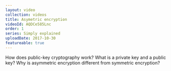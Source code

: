 ```yaml
---
layout: video
collection: videos
title: Asymetric encryption
videoId: AQDCe585Lnc
order: 1
series: Simply explained
uploadDate: 2017-10-30
featureable: true
---
```


How does public-key cryptography work? What is a private key and a public key? Why is asymmetric encryption different from symmetric encryption?